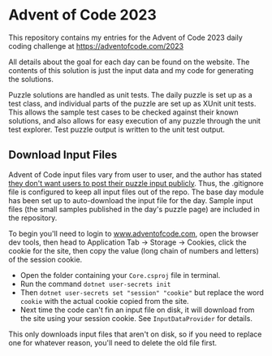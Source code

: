 # Advent of Code 2023

This repository contains my entries for the Advent of Code 2023 daily coding challenge at https://adventofcode.com/2023

All details about the goal for each day can be found on the website. The contents of this solution is just the input data and my code for generating the solutions.

Puzzle solutions are handled as unit tests. The daily puzzle is set up as a test class, and individual parts of the 
puzzle are set up as XUnit unit tests. This allows the sample test cases to be checked 
against their known solutions, and also allows for easy execution of any puzzle through the unit test explorer. Test 
puzzle output is written to the unit test output.

## Download Input Files

Advent of Code input files vary from user to user, and the author has stated [they don't want users to post their 
puzzle input publicly](https://www.reddit.com/r/adventofcode/wiki/faqs/copyright/inputs/). Thus, the .gitignore file 
is configured to keep all input files out of the repo. The base day module has been set up to auto-download the 
input file for the day. Sample input files (the small samples published in the day's puzzle page) are included in 
the repository.

To begin you'll need to login to www.adventofcode.com, open the browser dev tools,
then head to Application Tab -> Storage -> Cookies, click the cookie for the site,
then copy the value (long chain of numbers and letters) of the session cookie.

* Open the folder containing your `Core.csproj` file in terminal.
* Run the command `dotnet user-secrets init`
* Then `dotnet user-secrets set "session" "cookie"` but replace the word `cookie`
  with the actual cookie copied from the site.
* Next time the code can't fin an input file on disk, it will download from the site using your session cookie. See 
  `InputDataProvider` for details.

This only downloads input files that aren't on disk, so if you need to replace
one for whatever reason, you'll need to delete the old file first.